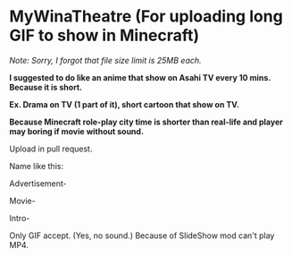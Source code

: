 # MyWinaTheatre (For uploading long GIF to show in Minecraft)

*Note: Sorry, I forgot that file size limit is 25MB each.*

**I suggested to do like an anime that show on Asahi TV every 10 mins. Because it is short.**

**Ex. Drama on TV (1 part of it), short cartoon that show on TV.**

**Because Minecraft role-play city time is shorter than real-life and player may boring if movie without sound.**

Upload in pull request.

Name like this:

Advertisement-<name>

Movie-<name>

Intro-<name>

Only GIF accept. (Yes, no sound.)
Because of SlideShow mod can't play MP4.
